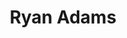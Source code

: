---
title: "Ryan Adams"
summary: "American singer-songwriter, poet and painter, born 5 November 1974 in Jacksonville, North Carolina, USA. He married on 10 March 2009 in Savannah, Georgia, USA. They later divorced in June 2016. Adams is known for his prolific body of work across many genres, predominantly rock and alternative country."
image: "ryan-adams.jpg"
apple_music_artist_url: "https://music.apple.com/gb/artist/ryan-adams/1010602"
wikipedia_url: "none"
---